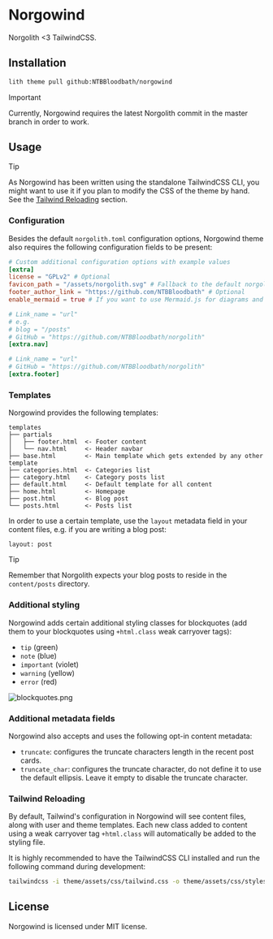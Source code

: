 # Norgowind
Norgolith <3 TailwindCSS.

## Installation
```bash
lith theme pull github:NTBBloodbath/norgowind
```

> [!IMPORTANT]
>
> Currently, Norgowind requires the latest Norgolith commit in the master branch in order to work.

## Usage

> [!TIP]
>
> As Norgowind has been written using the standalone TailwindCSS CLI, you might want to use it if
> you plan to modify the CSS of the theme by hand. See the [Tailwind Reloading](#tailwind-reloading) section.

### Configuration
Besides the default `norgolith.toml` configuration options, Norgowind theme also requires the following configuration fields to be present:

```toml
# Custom additional configuration options with example values
[extra]
license = "GPLv2" # Optional
favicon_path = "/assets/norgolith.svg" # Fallback to the default norgolith favicon
footer_author_link = "https://github.com/NTBBloodbath" # Optional
enable_mermaid = true # If you want to use Mermaid.js for diagrams and charts

# Link_name = "url"
# e.g.
# blog = "/posts"
# GitHub = "https://github.com/NTBBloodbath/norgolith"
[extra.nav]

# Link_name = "url"
# GitHub = "https://github.com/NTBBloodbath/norgolith"
[extra.footer]
```

### Templates
Norgowind provides the following templates:
```
templates
├── partials
│   ├── footer.html  <- Footer content
│   └── nav.html     <- Header navbar
├── base.html        <- Main template which gets extended by any other template
├── categories.html  <- Categories list
├── category.html    <- Category posts list
├── default.html     <- Default template for all content
├── home.html        <- Homepage
├── post.html        <- Blog post
└── posts.html       <- Posts list
```

In order to use a certain template, use the `layout` metadata field in your content files, e.g. if
you are writing a blog post:
```norg
layout: post
```

> [!TIP]
>
> Remember that Norgolith expects your blog posts to reside in the `content/posts` directory.

### Additional styling
Norgowind adds certain additional styling classes for blockquotes (add them to your blockquotes
using `+html.class` weak carryover tags):
- `tip` (green)
- `note` (blue)
- `important` (violet)
- `warning` (yellow)
- `error` (red)

![blockquotes.png](https://github.com/user-attachments/assets/d45e2e97-5e3b-43cb-8077-a16f737259b9)

### Additional metadata fields
Norgowind also accepts and uses the following opt-in content metadata:

- `truncate`: configures the truncate characters length in the recent post cards.
- `truncate_char`: configures the truncate character, do not define it to use the default ellipsis. Leave it empty to disable the truncate character.

### Tailwind Reloading
By default, Tailwind's configuration in Norgowind will see content files, along with user and theme
templates. Each new class added to content using a weak carryover tag `+html.class` will
automatically be added to the styling file.

It is highly recommended to have the TailwindCSS CLI installed and run the following command during
development:
```sh
tailwindcss -i theme/assets/css/tailwind.css -o theme/assets/css/styles.min.css --watch
```

## License
Norgowind is licensed under MIT license.
